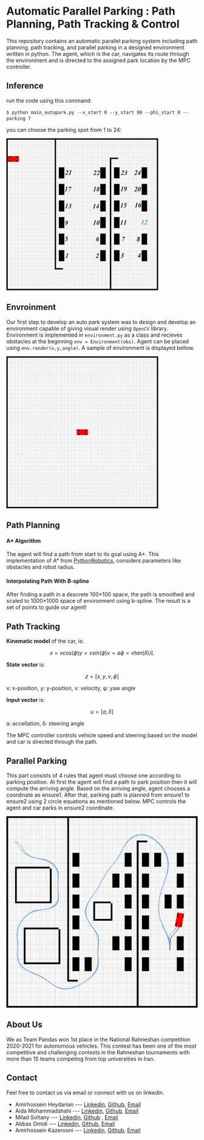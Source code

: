 # Automatic Parallel Parking : Path Planning, Path Tracking & Control
This repository contains an automatic parallel parking system including path planning, path tracking, and parallel parking in a designed environment written in python.
The agent, which is the car, navigates its route through the environment and is directed to the assigned park location by the MPC controller.

## Inference
run the code using this command:
```
$ python main_autopark.py --x_start 0 --y_start 90 --phi_start 0 --parking 7
```
you can choose the parking spot from 1 to 24:

![parking1](extra/parking1.png)

## Envroinment
Our first step to develop an auto park system was to design and develop an environment capable of giving visual render using ```OpenCV``` library.
Environment is implemented in ```environment.py``` as a class and recieves obstacles at the beginning ```env = Environment(obs)```.
Agent can be placed using ```env.render(x,y,angle)```.
A sample of environment is displayed bellow.

![developed environment](extra/environment.png)
## Path Planning

#### A* Algorithm
The agent will find a path from start to its goal using A*.
This implementation of A* from [PythonRobotics](https://pythonrobotics.readthedocs.io/en/latest/modules/path_planning.html), considers parameters like obstacles and robot radius.

#### Interpolating Path With B-spline
After finding a path in a descrete 100\*100 space, the path is smoothed and scaled to 1000\*1000 space of environment using b-spline.
The result is a set of points to guide our agent!

## Path Tracking
**Kinematic model** of the car, is:
```math
x = vcos(ϕ)
y = vsin(ϕ)
v = a
ϕ = vtan(δ)/L
```
**State vector** is:
```math
z=[x,y,v,ϕ]
```
x: x-position, y: y-position, v: velocity, φ: yaw angle

**Input vector** is:
```math
u=[a,δ]
```
a: accellation, δ: steering angle

The MPC controller controls vehicle speed and steering based on the model and car is directed through the path.

## Parallel Parking
This part consists of 4 rules that agent must choose one according to parking position.
At first the agent will find a path to park position then it will compute the arriving angle.
Based on the arriving angle, agent chooses a coordinate as ensure1.
After that, parking path is planned from ensure1 to ensure2 using 2 circle equations as mentioned below.
MPC controls the agent and car parks in ensure2 coordinate.

![double planning](extra/double_parking.png)

## About Us
We as Team Pandas won 1st place in the National Rahneshan competition 2020-2021 for autonomous vehicles. This contest has been one of the most competitive and challenging contests in the Rahneshan tournaments with more than 15 teams competing from top universities in Iran.

## Contact
Feel free to contact us via email or connect with us on linkedin.

- Amirhossein Heydarian ---  [Linkedin](https://www.linkedin.com/in/amirhosseinh77/), [Github](https://github.com/amirhosseinh77), [Email](mailto:amirhossein4633@gmail.com )
- Aida Mohammadshahi ---  [Linkedin](https://www.linkedin.com/in/aida-mohammadshahi-9845861b3/), [Github](https://github.com/aidamohammadshahi), [Email](mailto:aidamoshahi@gmail.com)
- Milad Soltany --- [Linkedin](https://www.linkedin.com/in/milad-soltany/), [Github](https://github.com/miladsoltany) , [Email](mailto:soltany.m.99@gmail.com)
- Abbas Omidi --- [Linkedin](https://www.linkedin.com/in/abbasomidi77/), [Github](https://github.com/abbasomidi77), [Email](mailto:abbasomidi77@gmail.com)
- Amirhossein Kazerooni ---  [Linkedin](https://www.linkedin.com/in/amirhossein477/), [Github](https://github.com/amirhossein-kz), [Email](mailto:Amirhossein477@gmail.com )

